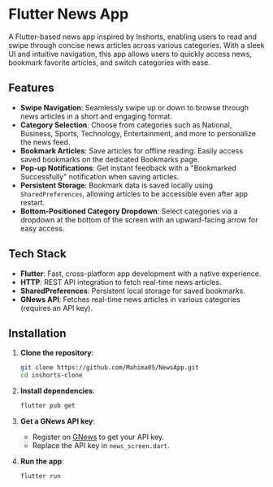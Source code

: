 # Flutter News App

A Flutter-based news app inspired by Inshorts, enabling users to read and swipe through concise news articles across various categories. With a sleek UI and intuitive navigation, this app allows users to quickly access news, bookmark favorite articles, and switch categories with ease.

## Features

- **Swipe Navigation**: Seamlessly swipe up or down to browse through news articles in a short and engaging format.
- **Category Selection**: Choose from categories such as National, Business, Sports, Technology, Entertainment, and more to personalize the news feed.
- **Bookmark Articles**: Save articles for offline reading. Easily access saved bookmarks on the dedicated Bookmarks page.
- **Pop-up Notifications**: Get instant feedback with a "Bookmarked Successfully" notification when saving articles.
- **Persistent Storage**: Bookmark data is saved locally using `SharedPreferences`, allowing articles to be accessible even after app restart.
- **Bottom-Positioned Category Dropdown**: Select categories via a dropdown at the bottom of the screen with an upward-facing arrow for easy access.

## Tech Stack

- **Flutter**: Fast, cross-platform app development with a native experience.
- **HTTP**: REST API integration to fetch real-time news articles.
- **SharedPreferences**: Persistent local storage for saved bookmarks.
- **GNews API**: Fetches real-time news articles in various categories (requires an API key).

## Installation

1. **Clone the repository**:
   ```bash
   git clone https://github.com/Mahima05/NewsApp.git
   cd inshorts-clone
   ```

2. **Install dependencies**:
   ```bash
   flutter pub get
   ```

3. **Get a GNews API key**:
   - Register on [GNews](https://gnews.io/) to get your API key.
   - Replace the API key in `news_screen.dart`.

4. **Run the app**:
   ```bash
   flutter run
   ```






